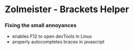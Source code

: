 # Zolmeister - Brackets Helper
### Fixing the small annoyances
- enables F12 to open devTools in Linux
- properly autocompletes braces in javascript